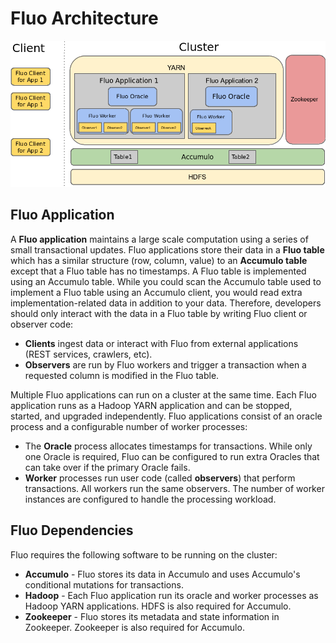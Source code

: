 Fluo Architecture
=================

![fluo-architecture][1]

## Fluo Application

A **Fluo application** maintains a large scale computation using a series of small transactional
updates.  Fluo applications store their data in a **Fluo table** which has a similar structure (row, 
column, value) to an **Accumulo table** except that a Fluo table has no timestamps.  A Fluo table
is implemented using an Accumulo table.  While you could scan the Accumulo table used to implement 
a Fluo table using an Accumulo client, you would read extra implementation-related data in addition
to your data.  Therefore, developers should only interact with the data in a Fluo table by writing 
Fluo client or observer code:

 * **Clients** ingest data or interact with Fluo from external applications (REST services, crawlers, etc).
 * **Observers** are run by Fluo workers and trigger a transaction when a requested column is 
    modified in the Fluo table.

Multiple Fluo applications can run on a cluster at the same time.  Each Fluo application runs as a 
Hadoop YARN application and can be stopped, started, and upgraded independently.  Fluo applications 
consist of an oracle process and a configurable number of worker processes:

 * The **Oracle** process allocates timestamps for transactions.  While only one Oracle is required, 
   Fluo can be configured to run extra Oracles that can take over if the primary Oracle fails.
 * **Worker** processes run user code (called **observers**) that perform transactions.  All workers
   run the same observers.  The number of worker instances are configured to handle the processing 
   workload.
   
## Fluo Dependencies

Fluo requires the following software to be running on the cluster:

 * **Accumulo** - Fluo stores its data in Accumulo and uses Accumulo's conditional mutations for transactions. 
 * **Hadoop** - Each Fluo application run its oracle and worker processes as Hadoop YARN applications. 
            HDFS is also required for Accumulo.
 * **Zookeeper** - Fluo stores its metadata and state information in Zookeeper.  Zookeeper is also 
            required for Accumulo.
      
[1]: resources/fluo-architecture.png

